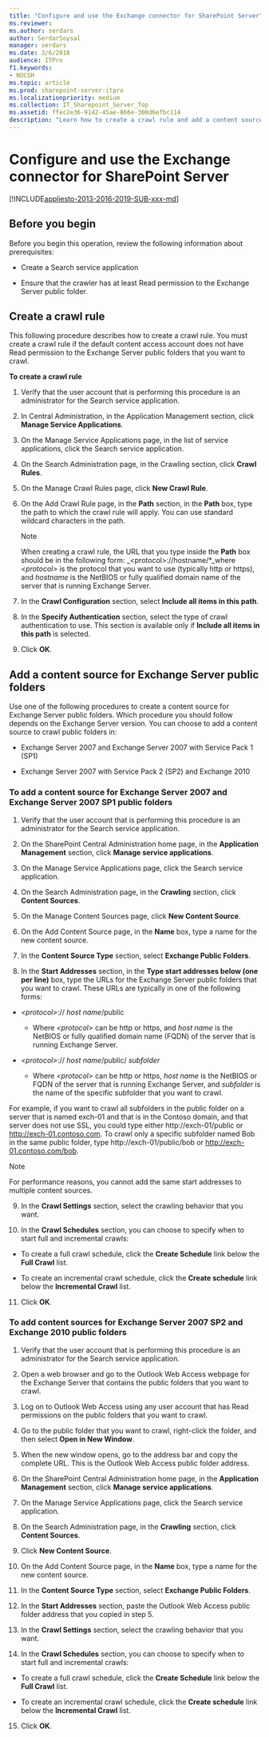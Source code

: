 ```yaml
---
title: "Configure and use the Exchange connector for SharePoint Server"
ms.reviewer: 
ms.author: serdars
author: SerdarSoysal
manager: serdars
ms.date: 3/6/2018
audience: ITPro
f1.keywords:
- NOCSH
ms.topic: article
ms.prod: sharepoint-server-itpro
ms.localizationpriority: medium
ms.collection: IT_Sharepoint_Server_Top
ms.assetid: ffec2e36-9142-45ae-866e-308d6efbc114
description: "Learn how to create a crawl rule and add a content source to crawl Exchange Server public folders."
---
```


# Configure and use the Exchange connector for SharePoint Server

[!INCLUDE[appliesto-2013-2016-2019-SUB-xxx-md](../includes/appliesto-2013-2016-2019-SUB-xxx-md.md)]
    
## Before you begin
<a name="begin"> </a>

Before you begin this operation, review the following information about prerequisites:
  
- Create a Search service application
    
- Ensure that the crawler has at least Read permission to the Exchange Server public folder.
    
## Create a crawl rule
<a name="proc1"> </a>

This following procedure describes how to create a crawl rule. You must create a crawl rule if the default content access account does not have Read permission to the Exchange Server public folders that you want to crawl.
  
 **To create a crawl rule**
  
1. Verify that the user account that is performing this procedure is an administrator for the Search service application.
    
2. In Central Administration, in the Application Management section, click **Manage Service Applications**.
    
3. On the Manage Service Applications page, in the list of service applications, click the Search service application.
    
4. On the Search Administration page, in the Crawling section, click **Crawl Rules**. 
    
5. On the Manage Crawl Rules page, click **New Crawl Rule**. 
    
6. On the Add Crawl Rule page, in the **Path** section, in the **Path** box, type the path to which the crawl rule will apply. You can use standard wildcard characters in the path. 
    
    > [!NOTE]
    > When creating a crawl rule, the URL that you type inside the **Path** box should be in the following form:  _\<protocol\>://hostname/\*_where  _\<protocol\>_ is the protocol that you want to use (typically http or https), and  _hostname_ is the NetBIOS or fully qualified domain name of the server that is running Exchange Server. 
  
7. In the **Crawl Configuration** section, select **Include all items in this path**.
    
8. In the **Specify Authentication** section, select the type of crawl authentication to use. This section is available only if **Include all items in this path** is selected. 
    
9. Click **OK**.
    
## Add a content source for Exchange Server public folders
<a name="proc2"> </a>

Use one of the following procedures to create a content source for Exchange Server public folders. Which procedure you should follow depends on the Exchange Server version. You can choose to add a content source to crawl public folders in: 
  
- Exchange Server 2007 and Exchange Server 2007 with Service Pack 1 (SP1)
    
- Exchange Server 2007 with Service Pack 2 (SP2) and Exchange 2010
    
### To add a content source for Exchange Server 2007 and Exchange Server 2007 SP1 public folders

1. Verify that the user account that is performing this procedure is an administrator for the Search service application.
    
2. On the SharePoint Central Administration home page, in the **Application Management** section, click **Manage service applications**.
    
3. On the Manage Service Applications page, click the Search service application.
    
4. On the Search Administration page, in the **Crawling** section, click **Content Sources**.
    
5. On the Manage Content Sources page, click **New Content Source**.
    
6. On the Add Content Source page, in the **Name** box, type a name for the new content source. 
    
7. In the **Content Source Type** section, select **Exchange Public Folders**.
    
8. In the **Start Addresses** section, in the **Type start addresses below (one per line)** box, type the URLs for the Exchange Server public folders that you want to crawl. These URLs are typically in one of the following forms: 
    
  -  _\<protocol\>_:// _host name_/public
     - Where  _\<protocol\>_ can be http or https, and  _host name_ is the NetBIOS or fully qualified domain name (FQDN) of the server that is running Exchange Server. 
    
  -  _\<protocol\>_:// _host name_/public/ _subfolder_
     - Where  _\<protocol\>_ can be http or https,  _host name_ is the NetBIOS or FQDN of the server that is running Exchange Server, and  _subfolder_ is the name of the specific subfolder that you want to crawl. 
    
  For example, if you want to crawl all subfolders in the public folder on a server that is named exch-01 and that is in the Contoso domain, and that server does not use SSL, you could type either http://exch-01/public or http://exch-01.contoso.com. To crawl only a specific subfolder named Bob in the same public folder, type http://exch-01/public/bob or http://exch-01.contoso.com/bob.
    
  > [!NOTE]
  > For performance reasons, you cannot add the same start addresses to multiple content sources. 
  
9. In the **Crawl Settings** section, select the crawling behavior that you want. 
    
10. In the **Crawl Schedules** section, you can choose to specify when to start full and incremental crawls: 
    
  - To create a full crawl schedule, click the **Create Schedule** link below the **Full Crawl** list. 
    
  - To create an incremental crawl schedule, click the **Create schedule** link below the **Incremental Crawl** list. 
    
11. Click **OK**.
    
### To add content sources for Exchange Server 2007 SP2 and Exchange 2010 public folders

1. Verify that the user account that is performing this procedure is an administrator for the Search service application.
    
2. Open a web browser and go to the Outlook Web Access webpage for the Exchange Server that contains the public folders that you want to crawl.
    
3. Log on to Outlook Web Access using any user account that has Read permissions on the public folders that you want to crawl.
    
4. Go to the public folder that you want to crawl, right-click the folder, and then select **Open in New Window**.
    
5. When the new window opens, go to the address bar and copy the complete URL. This is the Outlook Web Access public folder address.
    
6. On the SharePoint Central Administration home page, in the **Application Management** section, click **Manage service applications**.
    
7. On the Manage Service Applications page, click the Search service application.
    
8. On the Search Administration page, in the **Crawling** section, click **Content Sources**.
    
9. Click **New Content Source**. 
    
10. On the Add Content Source page, in the **Name** box, type a name for the new content source. 
    
11. In the **Content Source Type** section, select **Exchange Public Folders**.
    
12. In the **Start Addresses** section, paste the Outlook Web Access public folder address that you copied in step 5. 
    
13. In the **Crawl Settings** section, select the crawling behavior that you want. 
    
14. In the **Crawl Schedules** section, you can choose to specify when to start full and incremental crawls: 
    
  - To create a full crawl schedule, click the **Create Schedule** link below the **Full Crawl** list. 
    
  - To create an incremental crawl schedule, click the **Create schedule** link below the **Incremental Crawl** list. 
    
15. Click **OK**.
    

